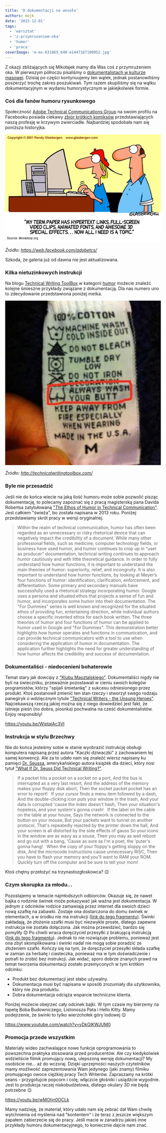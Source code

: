 ```yaml
---
title: 'O dokumentacji na wesoło'
authors: mojk
date: '2015-12-01'
tags:
  - 'warsztat'
  - 'z-przymruzeniem-oka'
  - 'humor'
  - 'praca'
coverImage: 'm-ms-631865_640-e1447187190952.jpg'
---
```


Z okazji zbliżających się Mikołajek mamy dla Was coś z przymrużeniem oka. W
pierwszym półroczu pisaliśmy o
[dokumentalistach w kulturze masowej](http://techwriter.pl/dokumentalisci-w-kulturze-masowej/).
Dzisiaj po części kontynuujemy ten wątek, jednak postanowiliśmy poszerzyć trochę
zakres poszukiwań. Tym razem skupiliśmy się na wątku dokumentacyjnym w wydaniu
humorystycznym w jakiejkolwiek formie.

<!--truncate-->

### Coś dla fanów humoru rysunkowego

Społeczność
[Adobe Technical Communications Group](https://web.facebook.com/adobetcs/) na
swoim profilu na Facebooku posiada ciekawy
[zbiór krótkich komiksów](https://web.facebook.com/media/set/?set=a.288192837885201.62726.208757605828725&type=3)
przedstawiających naszą profesję w krzywym zwierciadle. Najbardziej spodobała
nam się poniższa historyjka.

![I need topic](images/I-need-topic1.jpg)

_Źródło: https://web.facebook.com/adobetcs/_

Szkoda, że galeria już od dawna nie jest aktualizowana.

### Kilka nietuzinkowych instrukcji

Na blogu [Technical Writing ToolBox](http://technicalwritingtoolbox.com/) w
kategorii [humor](http://technicalwritingtoolbox.com/category/humor/) możecie
znaleźć kolejne śmieszne przykłady związane z dokumentacją. Dla nas numero uno
to zdecydowanie przedstawiona poniżej metka.

![speaking_about_instructions](images/speaking_about_instructions.jpg)

_Żródło: http://technicalwritingtoolbox.com/_

### Byle nie przesadzić

Jeśli nie do końca wiecie na jaką ilość humoru może sobie pozwolić pisząc
dokumentację, to polecamy zapoznać się z pracą magisterską pana Davida Robertsa
zatytułowaną
["The Ethos of Humor in Technical Communication"](http://etd.fcla.edu/CF/CFE0004920/David_Roberts_Thesis.pdf).
Jest całkiem "świeża", bo została napisana w 2013 roku. Poniżej przedstawiamy
skrót pracy w wersji oryginalnej.

> Within the realm of technical communication, humor has often been regarded as
> an unnecessary or risky rhetorical device that can negatively impact the
> credibility of a document. While many other professional fields, such as
> medicine, computer technology fields, or business have used humor, and humor
> continues to crop up in “user as producer” documentation, technical writing
> continues to approach humor cautiously and with little theoretical guidance.
> In order to fully understand how humor functions, it is important to
> understand the main theories of humor: superiority, relief, and incongruity.
> It is also important to understand how humor functions, by looking at Meyer’s
> four functions of humor: identification, clarification, enforcement, and
> differentiation. Some primary and secondary manuals have successfully used a
> rhetorical strategy incorporating humor. Google uses a persona and situated
> ethos that projects a sense of fun and humor, and incorporates some humor into
> their documentation. The "For Dummies" series is well known and recognized for
> the situated ethos of providing fun, entertaining direction, while individual
> authors choose a specific invented ethos for each book written. The three
> theories of humor and four functions of humor can be applied to humor used in
> Google and "For Dummies". This demonstration better highlights how humor
> operates and functions in communication, and can provide technical
> communicators with a tool to use when considering the application of humor in
> documentation. The application further highlights the need for greater
> understanding of how humor affects the credibility and success of
> documentation.

### Dokumentaliści - niedocenieni bohaterowie

Temat stary jak dowcipy z
["Klubu Masztalskiego"](http://lubimyczytac.pl/ksiazka/173272/klub-masztalskiego-1000-dowcipow).
Dokumentaliści nigdy nie byli na świeczniku, przeważnie pozostawali w cieniu
swoich kolegów programistów, którzy "spijali śmietankę" z sukcesu odniesionego
przez produkt. Ktoś postanowił zmienić ten stan rzeczy i stworzył swego rodzaju
panegiryk o wdzięcznym tytule
["Technical Writers - the Unsung Heroes"](https://thwack.solarwinds.com/community/solarwinds-community/geek-speak_tht/blog/2013/03/25/technical-writers--the-unsung-heroes).
Najciekawszą rzeczą jakiej można się z niego dowiedzieć jest fakt, że istnieje
pieśń (no dobra, piosnka) pochwalna na cześć dokumentalistów. Enjoy responsibly!

https://youtu.be/WiptajAc3VI

### Instrukcja w stylu Brzechwy

Nie do końca jesteśmy sobie w stanie wyobrazić instrukcję obsługi komputera
napisaną przez autora "Kaczki dziwaczki" z zachowaniem tej samej konwencji. Ale
za to udało nam się znaleźć wiersz napisany ku pamięci
[Dr. Seussa](https://pl.wikipedia.org/wiki/Theodor_Seuss_Geisel), amerykańskiego
autora książek dla dzieci, który nosi tytuł
["What If Dr. Seuss Did Technical Writing?"](http://www.humorbin.com/showitem.asp?item=341).

> If a packet hits a pocket on a socket on a port, And the bus is interrupted as
> a very last resort, And the address of the memory makes your floppy disk
> abort, Then the socket packet pocket has an error to report!   If your cursor
> finds a menu item followed by a dash, And the double-clicking icon puts your
> window in the trash, And your data is corrupted 'cause the index doesn't hash,
> Then your situation's hopeless, and your system's gonna crash!   If the label
> on the cable on the table at your house, Says the network is connected to the
> button on your mouse, But your packets want to tunnel on another protocol,
> That's repeatedly rejected by the printer down the hall, And your screen is
> all distorted by the side effects of gauss So your icons in the window are as
> wavy as a souse, Then you may as well reboot and go out with a bang, 'Cause as
> sure as I'm a poet, the 'puter's gonna hang!   When the copy of your floppy's
> getting sloppy on the disk, And the microcode instructions cause unnecessary
> RISC, Then you have to flash your memory and you'll want to RAM your ROM.
> Quickly turn off the computer and be sure to tell your mom!

Ktoś chętny przełożyć na trzynastozgłoskowca? 😉

### Czym skorupka za młodu...

Pozostajemy w temacie najmłodszych odbiorców. Okazuje się, że nawet bajka o
rodzinie świnek może pokazywać jak ważna jest dokumentacja. W jednym z odcinków
rodzice zamawiają przez internet dla swoich dzieci nową szafkę na zabawki.
Zostaje ona dostarczona do domu świnek w elementach, a w środku nie ma
instrukcji ([link do tego fragmentu](https://youtu.be/yDkGlKWJUM0?t=130)).
Świnki zakładają, że złożenie szafki musi być niezwykle proste, dlatego zapewne
instrukcja nie została dołączona. Jak można przewidzieć, bardzo się pomyliły 😊
Po chwili wraca doręczyciel przesyłki z brakującą instrukcją
([link do tego fragmentu](https://youtu.be/yDkGlKWJUM0?t=202)). Jednak to nie
rozwiązuje problemu, ponieważ jest ona zbyt skomplikowana i świnki nadal nie
mogą sobie poradzić ze złożeniem szafki. Kończy się na tym, że doręczyciel
przesyłki składa szafkę w zamian za herbatę i ciasteczka, ponieważ ma w tym
doświadczenie i potrafi to zrobić bez instrukcji. Jak widać, sporo dobrze
znanych prawd na temat tworzenia dokumentacji zostało przemyconych w tym krótkim
odcinku:

- Produkt bez dokumentacji jest słabo używalny.
- Dokumentacja musi być napisana w sposób zrozumiały dla użytkownika, który nie
  zna produktu.
- Dobra dokumentacja odciąża wsparcie techniczne klienta.

Poniżej możecie obejrzeć cały odcinek bajki. W tym czasie my bierzemy na tapetę
Boba Budowniczego, Listonosza Pata i Hello Kitty. Mamy podejrzenie, że świnki to
tylko wierzchołek góry lodowej 😉

https://www.youtube.com/watch?v=yDkGlKWJUM0

### Promocja przede wszystkim

Materiały wideo zachwalające nowe funkcje oprogramowania to powszechna praktyka
stosowana przed producentów. Ale czy kiedykolwiek widzieliście filmik promujący
nową, ulepszoną wersję dokumentacji? My osobiście nie... aż do wczoraj. Dzięki
uprzejmości naszych czytelników mamy możliwość zaprezentowania Wam jedynego
(jaki znamy) filmiku promującego owoce ciężkiej pracy Tech Writerów. Zapraszamy
na krótki seans - przygotujcie popcorn i colę, włączcie głośniki i usiądźcie
wygodnie. Jest to produkcja raczej niskobudżetowa, dlatego okulary 3D nie będą
potrzebne 😉

https://youtu.be/wMOtjn0OCLk

Mamy nadzieję, że materiał, który udało nam się zebrać dał Wam chwilę
wytchnienia od myślenia nad "kontentem" i że teraz z jeszcze większym zapałem
zabierzecie się do pracy. Jeśli macie w zanadrzu jakieś inne przykłady humoru
dokumentacyjnego, to koniecznie dajcie nam znać.
